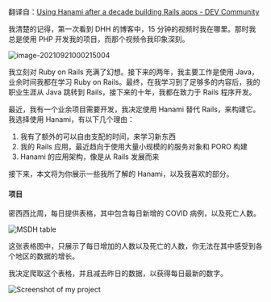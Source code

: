翻译自：[Using Hanami after a decade building Rails apps - DEV Community](https://dev.to/mculp/using-hanami-after-a-decade-building-rails-apps-4jnl)



我清楚的记得，第一次看到 DHH 的博客中，15 分钟的视频时我在哪里。那时我总是使用 PHP 开发我的项目，而那个视频令我印象深刻。



![image-20210921000215004](C:\Users\shiweifu\AppData\Roaming\Typora\typora-user-images\image-20210921000215004.png)



我立刻对 Ruby on Rails 充满了幻想。接下来的两年，我主要工作是使用 Java，业余时间我都在学习 Ruby on Rails。最终，在我学习到了足够多的内容后，我的职业生涯从 Java 跳转到 Rails，接下来的十年，我都在致力于 Rails 程序开发。



最近，我有一个业余项目需要开发，我决定使用 Hanami 替代 Rails，来构建它。我选择使用 Hanami，有以下几个理由：



1. 我有了额外的可以自由支配的时间，来学习新东西
2. 我的 Rails 应用，最近趋向于使用大量小规模的的服务对象和 PORO 构建
3. Hanami 的应用架构，像是从 Rails 发展而来



接下来，本文将为你展示一些我所了解的 Hanami，以及我喜欢的部分。



#### 项目



密西西比周，每日提供表格，其中包含每日新增的 COVID 病例，以及死亡人数。



![MSDH table](https://res.cloudinary.com/practicaldev/image/fetch/s--al45FuLW--/c_limit%2Cf_auto%2Cfl_progressive%2Cq_auto%2Cw_880/https://dev-to-uploads.s3.amazonaws.com/i/s2jy9y2g2nthtfpxlu4n.png)



这张表格图中，只展示了每日增加的人数以及死亡的人数，你无法在其中感受到各个地区的数据的增长。



我决定爬取这个表格，并且减去昨日的数据，以获得每日最新的数字。



![Screenshot of my project](https://res.cloudinary.com/practicaldev/image/fetch/s--keo1WzLq--/c_limit%2Cf_auto%2Cfl_progressive%2Cq_auto%2Cw_880/https://dev-to-uploads.s3.amazonaws.com/i/whapy4597ijxpvuaxrwj.png)







